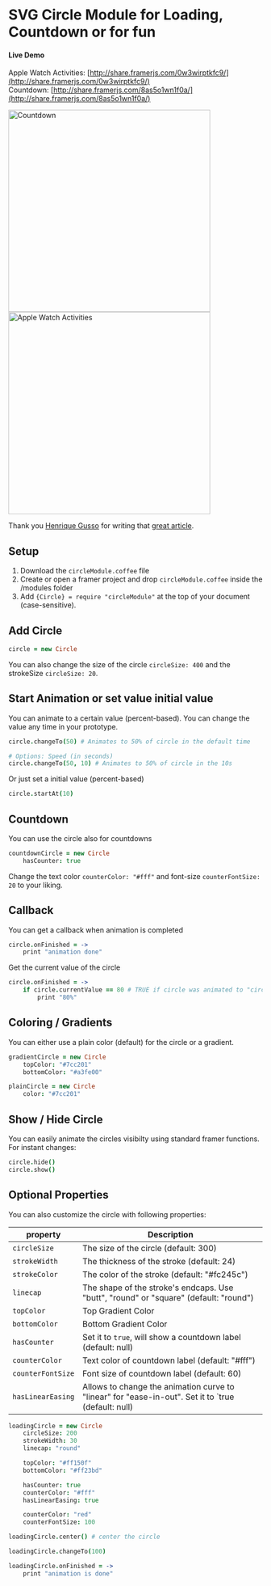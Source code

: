 # SVG Circle Module for Loading, Countdown or for fun

#### Live Demo
Apple Watch Activities: [http://share.framerjs.com/0w3wirptkfc9/](http://share.framerjs.com/0w3wirptkfc9/)<br>
Countdown: [http://share.framerjs.com/8as5o1wn1f0a/](http://share.framerjs.com/8as5o1wn1f0a/)

<a href="http://share.framerjs.com/8as5o1wn1f0a/"><img src="https://raw.githubusercontent.com/ServusJon/SVGCircle-Module-for-FramerJS/master/countdown.gif" alt="Countdown" width="400"></a>
<a href="http://share.framerjs.com/0w3wirptkfc9/"><img src="https://raw.githubusercontent.com/ServusJon/SVGCircle-Module-for-FramerJS/master/applewatchactivities.gif" alt="Apple Watch Activities" width="400"></a>

Thank you [Henrique Gusso](https://twitter.com/gusso) for writing that [great article](https://medium.com/@gusso/draw-and-animate-an-svg-circle-in-framer-d4bc3a9863c1#.9kdfcl942).

## Setup
1. Download the `circleModule.coffee` file
2. Create or open a framer project and drop `circleModule.coffee` inside the /modules folder
3. Add `{Circle} = require "circleModule"` at the top of your document (case-sensitive).

## Add Circle
```coffeescript
circle = new Circle
```
You can also change the size of the circle `circleSize: 400` and the strokeSize `circleSize: 20`.

## Start Animation or set value initial value
You can animate to a certain value (percent-based). You can change the value any time in your prototype.
```coffeescript
circle.changeTo(50) # Animates to 50% of circle in the default time

# Options: Speed (in seconds)
circle.changeTo(50, 10) # Animates to 50% of circle in the 10s
```

Or just set a initial value (percent-based)
```coffeescript
circle.startAt(10)
```

## Countdown
You can use the circle also for countdowns
```coffeescript
countdownCircle = new Circle
	hasCounter: true
```

Change the text color `counterColor: "#fff"` and font-size `counterFontSize: 20` to your liking.

## Callback
You can get a callback when animation is completed
```coffeescript
circle.onFinished = ->
	print "animation done"
```

Get the current value of the circle
```coffeescript
circle.onFinished = ->
	if circle.currentValue == 80 # TRUE if circle was animated to "circle.changeTo(80)"
		print "80%"
```

## Coloring / Gradients
You can either use a plain color (default) for the circle or a gradient.
```coffeescript
gradientCircle = new Circle
	topColor: "#7cc201"
	bottomColor: "#a3fe00"

plainCircle = new Circle
	color: "#7cc201"
```


## Show / Hide Circle
You can easily animate the circles visibilty using standard framer functions. For instant changes:
```coffeescript
circle.hide()
circle.show()
```

## Optional Properties
You can also customize the circle with following properties:

| property  | Description|
| ------------- | ------------- |
| `circleSize`  | The size of the circle (default: 300)  |
| `strokeWidth`  | The thickness of the stroke (default: 24)  |
| `strokeColor`  | The color of the stroke (default: "#fc245c")  |
| `linecap` | The shape of the stroke's endcaps. Use "butt", "round" or "square" (default: "round") |
| `topColor`  | Top Gradient Color  |
| `bottomColor`  | Bottom Gradient Color  |
| `hasCounter`  | Set it to `true`, will show a countdown label  (default: null)  |
| `counterColor`  | Text color of countdown label (default: "#fff") |
| `counterFontSize`  | Font size of countdown label (default: 60) |
| `hasLinearEasing`  | Allows to change the animation curve to "linear" for "ease-in-out". Set it to `true (default: null) |

```coffeescript
loadingCircle = new Circle
	circleSize: 200
	strokeWidth: 30
	linecap: "round"

	topColor: "#ff150f"
	bottomColor: "#ff23bd"

	hasCounter: true
	counterColor: "#fff"
	hasLinearEasing: true

	counterColor: "red"
	counterFontSize: 100

loadingCircle.center() # center the circle

loadingCircle.changeTo(100)

loadingCircle.onFinished = ->
	print "animation is done"
```
